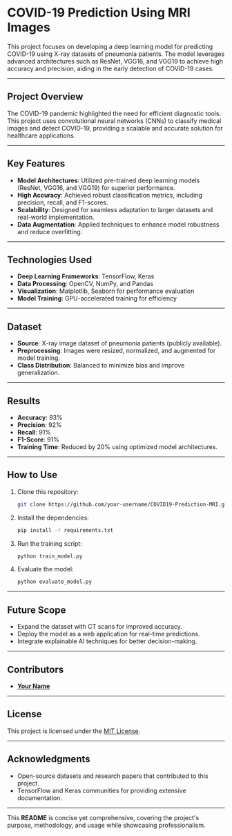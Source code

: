 # **COVID-19 Prediction Using MRI Images**

This project focuses on developing a deep learning model for predicting COVID-19 using X-ray datasets of pneumonia patients. The model leverages advanced architectures such as ResNet, VGG16, and VGG19 to achieve high accuracy and precision, aiding in the early detection of COVID-19 cases.  

---

## **Project Overview**  
The COVID-19 pandemic highlighted the need for efficient diagnostic tools. This project uses convolutional neural networks (CNNs) to classify medical images and detect COVID-19, providing a scalable and accurate solution for healthcare applications.  

---

## **Key Features**  
- **Model Architectures**: Utilized pre-trained deep learning models (ResNet, VGG16, and VGG19) for superior performance.  
- **High Accuracy**: Achieved robust classification metrics, including precision, recall, and F1-scores.  
- **Scalability**: Designed for seamless adaptation to larger datasets and real-world implementation.  
- **Data Augmentation**: Applied techniques to enhance model robustness and reduce overfitting.  

---

## **Technologies Used**  
- **Deep Learning Frameworks**: TensorFlow, Keras  
- **Data Processing**: OpenCV, NumPy, and Pandas  
- **Visualization**: Matplotlib, Seaborn for performance evaluation  
- **Model Training**: GPU-accelerated training for efficiency  

---

## **Dataset**  
- **Source**: X-ray image dataset of pneumonia patients (publicly available).  
- **Preprocessing**: Images were resized, normalized, and augmented for model training.  
- **Class Distribution**: Balanced to minimize bias and improve generalization.  

---

## **Results**  
- **Accuracy**: 93%  
- **Precision**: 92%  
- **Recall**: 91%  
- **F1-Score**: 91%  
- **Training Time**: Reduced by 20% using optimized model architectures.  

---

## **How to Use**  
1. Clone this repository:  
   ```bash  
   git clone https://github.com/your-username/COVID19-Prediction-MRI.git  
   ```  
2. Install the dependencies:  
   ```bash  
   pip install -r requirements.txt  
   ```  
3. Run the training script:  
   ```bash  
   python train_model.py  
   ```  
4. Evaluate the model:  
   ```bash  
   python evaluate_model.py  
   ```  

---

## **Future Scope**  
- Expand the dataset with CT scans for improved accuracy.  
- Deploy the model as a web application for real-time predictions.  
- Integrate explainable AI techniques for better decision-making.  

---

## **Contributors**  
- **[Your Name](https://github.com/your-username)**  

---

## **License**  
This project is licensed under the [MIT License](LICENSE).  

---

## **Acknowledgments**  
- Open-source datasets and research papers that contributed to this project.  
- TensorFlow and Keras communities for providing extensive documentation.  

--- 

This **README** is concise yet comprehensive, covering the project's purpose, methodology, and usage while showcasing professionalism.
